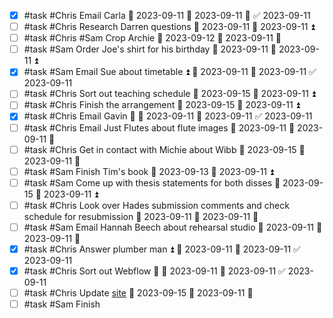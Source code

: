 - [x] #task #Chris Email Carla 📅 2023-09-11 🛫 2023-09-11 🔺 ✅ 2023-09-11
- [ ] #task #Chris Research Darren questions 📅 2023-09-11 🛫 2023-09-11 ⏫ 
- [ ] #task #Chris #Sam Crop Archie 📅 2023-09-12 🛫 2023-09-11 🔼 
- [ ] #task #Sam Order Joe's shirt for his birthday 📅 2023-09-11 🛫 2023-09-11 ⏫ 
- [x] #task #Sam Email Sue about timetable ⏫ 🛫 2023-09-11 📅 2023-09-11 ✅ 2023-09-11
- [ ] #task #Chris Sort out teaching schedule 📅 2023-09-15 🛫 2023-09-11 ⏫ 
- [ ] #task #Chris Finish the arrangement 📅 2023-09-15 🛫 2023-09-11 ⏫ 
- [x] #task #Chris Email Gavin 🔼 🛫 2023-09-11 📅 2023-09-11 ✅ 2023-09-11
- [ ] #task #Chris Email Just Flutes about flute images 📅 2023-09-11 🛫 2023-09-11 🔼 
- [ ] #task #Chris Get in contact with Michie about Wibb 📅 2023-09-15 🛫 2023-09-11 🔼 
- [ ] #task #Sam Finish Tim's book 📅 2023-09-13 🛫 2023-09-11 ⏫ 
- [ ] #task #Sam Come up with thesis statements for both disses 📅 2023-09-15 🛫 2023-09-11 ⏫ 
- [ ] #task #Chris Look over Hades submission comments and check schedule for resubmission 📅 2023-09-11 🛫 2023-09-11 🔼 
- [ ] #task #Sam Email Hannah Beech about rehearsal studio 📅 2023-09-11 🛫 2023-09-11 🔼 
- [x] #task #Chris Answer plumber man ⏫ 🛫 2023-09-11 📅 2023-09-11 ✅ 2023-09-11
- [x] #task #Chris Sort out Webflow 🔼 🛫 2023-09-11 📅 2023-09-11 ✅ 2023-09-11
- [ ] #task #Chris Update [site](www.chrishillflute.com) 📅 2023-09-15 🛫 2023-09-11 🔼 
- [ ] #task #Sam Finish 
